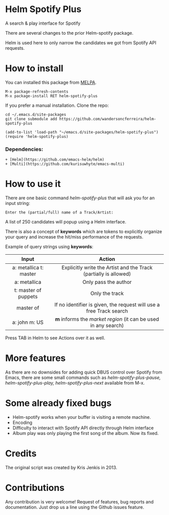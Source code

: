 # Helm Spotify Plus
A search & play interface for Spotify

There are several changes to the prior Helm-spotify package.

Helm is used here to only narrow the candidates we got from Spotify API requests.


# How to install
You can installed this package from [MELPA](https://melpa.org).

``` emacs-lisp
M-x package-refresh-contents
M-x package-install RET helm-spotify-plus
```

If you prefer a manual installation.
Clone the repo:

```emacs-lisp
cd ~/.emacs.d/site-packages
git clone submodule add https://github.com/wandersoncferreira/helm-spotify-plus
```
``` emacs-lisp
(add-to-list 'load-path "~/emacs.d/site-packages/helm-spotify-plus")
(require 'helm-spotify-plus)
```
### Dependencies:
    + [Helm](https://github.com/emacs-helm/helm)
    + [Multi](https://github.com/kurisuwhyte/emacs-multi)

# How to use it

There are one basic command *helm-spotify-plus* that will ask you for an input string:

```shell
Enter the (partial/full) name of a Track/Artist:
```

A list of 250 candidates will popup using a Helm interface.


There is also a concept of **keywords** which are tokens to explicitly organize your query and increase the hit/miss
performance of the requests.


Example of query strings using **keywords**:

| Input                  | Action                                                              |
|:----------------------:|:-------------------------------------------------------------------:|
| a: metallica t: master | Explicitly write the Artist and the Track (partially is allowed)    |
| a: metallica           | Only pass the author                                                |
| t: master of puppets   | Only the track                                                      |
| master of              | If no identifier is given, the request will use a free Track search |
| a: john m: US          | **m** informs the *market region* (it can be used in any search)    |

Press TAB in Helm to see Actions over it as well.

# More features

As there are no downsides for adding quick DBUS control over Spotify from Emacs, there are some small commands such as
*helm-spotify-plus-pause, helm-spotify-plus-play, helm-spotify-plus-next* available from M-x.

# Some already fixed bugs

+ Helm-spotify works when your buffer is visiting a remote machine.
+ Encoding
+ Difficulty to interact with Spotify API directly through Helm interface
+ Album play was only playing the first song of the album. Now its fixed.


# Credits

The original script was created by Kris Jenkis in 2013.


# Contributions

Any contribution is very welcome! Request of features, bug reports and documentation. Just drop us a line using the
Github issues feature.
